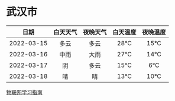 # 武汉市
|日期|白天天气|夜晚天气|白天温度|夜晚温度|
|:--:|:--:|:--:|:--:|:--:|
|2022-03-15|多云|多云|28℃|15℃|
|2022-03-16|中雨|大雨|27℃|14℃|
|2022-03-17|阴|多云|15℃|6℃|
|2022-03-18|晴|晴|13℃|10℃|
 
[物联网学习指南](http://doc.lziqi.top/IoT)
